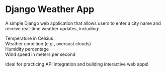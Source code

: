 # Django Weather App
A simple Django web application that allows users to enter a city name and receive real-time weather updates, including:

Temperature in Celsius                                                                                       
Weather condition (e.g., overcast clouds)                                                                 
Humidity percentage                                                                                       
Wind speed in meters per second

Ideal for practicing API integration and building interactive web apps!

